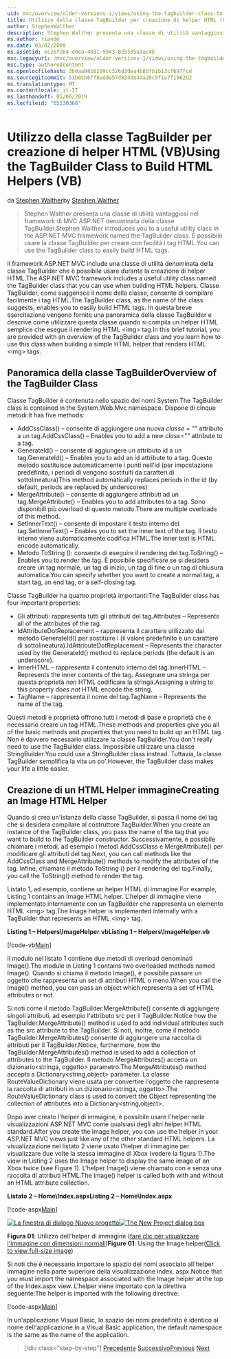 ```yaml
---
uid: mvc/overview/older-versions-1/views/using-the-tagbuilder-class-to-build-html-helpers-vb
title: Utilizzo della classe TagBuilder per creazione di helper HTML (VB) | Microsoft Docs
author: StephenWalther
description: Stephen Walther presenta una classe di utilità vantaggiosi nel framework di MVC ASP.NET denominata della classe TagBuilder. È possibile utilizzare facilmente la classe TagBuilder per...
ms.author: riande
ms.date: 03/02/2009
ms.assetid: ec26f264-d0ea-4031-9943-825505a3ac4b
msc.legacyurl: /mvc/overview/older-versions-1/views/using-the-tagbuilder-class-to-build-html-helpers-vb
msc.type: authoredcontent
ms.openlocfilehash: 3b0aa9816209cc326d3dea4b8dfb1b13cf697fcd
ms.sourcegitcommit: 51b01b6ff8edde57d8243e4da28c9f1e7f1962b2
ms.translationtype: MT
ms.contentlocale: it-IT
ms.lasthandoff: 05/06/2019
ms.locfileid: "65130368"
---
```

# <a name="using-the-tagbuilder-class-to-build-html-helpers-vb"></a><span data-ttu-id="b6aed-104">Utilizzo della classe TagBuilder per creazione di helper HTML (VB)</span><span class="sxs-lookup"><span data-stu-id="b6aed-104">Using the TagBuilder Class to Build HTML Helpers (VB)</span></span>

<span data-ttu-id="b6aed-105">da [Stephen Walther](https://github.com/StephenWalther)</span><span class="sxs-lookup"><span data-stu-id="b6aed-105">by [Stephen Walther](https://github.com/StephenWalther)</span></span>

> <span data-ttu-id="b6aed-106">Stephen Walther presenta una classe di utilità vantaggiosi nel framework di MVC ASP.NET denominata della classe TagBuilder.</span><span class="sxs-lookup"><span data-stu-id="b6aed-106">Stephen Walther introduces you to a useful utility class in the ASP.NET MVC framework named the TagBuilder class.</span></span> <span data-ttu-id="b6aed-107">È possibile usare la classe TagBuilder per creare con facilità i tag HTML.</span><span class="sxs-lookup"><span data-stu-id="b6aed-107">You can use the TagBuilder class to easily build HTML tags.</span></span>

<span data-ttu-id="b6aed-108">Il framework ASP.NET MVC include una classe di utilità denominata della classe TagBuilder che è possibile usare durante la creazione di helper HTML.</span><span class="sxs-lookup"><span data-stu-id="b6aed-108">The ASP.NET MVC framework includes a useful utility class named the TagBuilder class that you can use when building HTML helpers.</span></span> <span data-ttu-id="b6aed-109">Classe TagBuilder, come suggerisce il nome della classe, consente di compilare facilmente i tag HTML.</span><span class="sxs-lookup"><span data-stu-id="b6aed-109">The TagBuilder class, as the name of the class suggests, enables you to easily build HTML tags.</span></span> <span data-ttu-id="b6aed-110">In questa breve esercitazione vengono fornite una panoramica della classe TagBuilder e descrive come utilizzare questa classe quando si compila un helper HTML semplice che esegue il rendering HTML &lt;img&gt; tag.</span><span class="sxs-lookup"><span data-stu-id="b6aed-110">In this brief tutorial, you are provided with an overview of the TagBuilder class and you learn how to use this class when building a simple HTML helper that renders HTML &lt;img&gt; tags.</span></span>

## <a name="overview-of-the-tagbuilder-class"></a><span data-ttu-id="b6aed-111">Panoramica della classe TagBuilder</span><span class="sxs-lookup"><span data-stu-id="b6aed-111">Overview of the TagBuilder Class</span></span>

<span data-ttu-id="b6aed-112">Classe TagBuilder è contenuta nello spazio dei nomi System.</span><span class="sxs-lookup"><span data-stu-id="b6aed-112">The TagBuilder class is contained in the System.Web.Mvc namespace.</span></span> <span data-ttu-id="b6aed-113">Dispone di cinque metodi:</span><span class="sxs-lookup"><span data-stu-id="b6aed-113">It has five methods:</span></span>

- <span data-ttu-id="b6aed-114">AddCssClass() – consente di aggiungere una nuova *classe = ""* attributo a un tag.</span><span class="sxs-lookup"><span data-stu-id="b6aed-114">AddCssClass() – Enables you to add a new *class=""* attribute to a tag.</span></span>
- <span data-ttu-id="b6aed-115">GenerateId() – consente di aggiungere un attributo id a un tag.</span><span class="sxs-lookup"><span data-stu-id="b6aed-115">GenerateId() – Enables you to add an id attribute to a tag.</span></span> <span data-ttu-id="b6aed-116">Questo metodo sostituisce automaticamente i punti nell'id (per impostazione predefinita, i periodi di vengono sostituiti da caratteri di sottolineatura)</span><span class="sxs-lookup"><span data-stu-id="b6aed-116">This method automatically replaces periods in the id (by default, periods are replaced by underscores)</span></span>
- <span data-ttu-id="b6aed-117">MergeAttribute() – consente di aggiungere attributi ad un tag.</span><span class="sxs-lookup"><span data-stu-id="b6aed-117">MergeAttribute() – Enables you to add attributes to a tag.</span></span> <span data-ttu-id="b6aed-118">Sono disponibili più overload di questo metodo.</span><span class="sxs-lookup"><span data-stu-id="b6aed-118">There are multiple overloads of this method.</span></span>
- <span data-ttu-id="b6aed-119">SetInnerText() – consente di impostare il testo interno del tag.</span><span class="sxs-lookup"><span data-stu-id="b6aed-119">SetInnerText() – Enables you to set the inner text of the tag.</span></span> <span data-ttu-id="b6aed-120">Il testo interno viene automaticamente codifica HTML.</span><span class="sxs-lookup"><span data-stu-id="b6aed-120">The inner text is HTML encode automatically.</span></span>
- <span data-ttu-id="b6aed-121">Metodo ToString (): consente di eseguire il rendering del tag.</span><span class="sxs-lookup"><span data-stu-id="b6aed-121">ToString() – Enables you to render the tag.</span></span> <span data-ttu-id="b6aed-122">È possibile specificare se si desidera creare un tag normale, un tag di inizio, un tag di fine o un tag di chiusura automatica.</span><span class="sxs-lookup"><span data-stu-id="b6aed-122">You can specify whether you want to create a normal tag, a start tag, an end tag, or a self-closing tag.</span></span>

<span data-ttu-id="b6aed-123">Classe TagBuilder ha quattro proprietà importanti:</span><span class="sxs-lookup"><span data-stu-id="b6aed-123">The TagBuilder class has four important properties:</span></span>

- <span data-ttu-id="b6aed-124">Gli attributi: rappresenta tutti gli attributi del tag.</span><span class="sxs-lookup"><span data-stu-id="b6aed-124">Attributes – Represents all of the attributes of the tag.</span></span>
- <span data-ttu-id="b6aed-125">IdAttributeDotReplacement – rappresenta il carattere utilizzato dal metodo GenerateId() per sostituire i (il valore predefinito è un carattere di sottolineatura).</span><span class="sxs-lookup"><span data-stu-id="b6aed-125">IdAttributeDotReplacement – Represents the character used by the GenerateId() method to replace periods (the default is an underscore).</span></span>
- <span data-ttu-id="b6aed-126">InnerHTML – rappresenta il contenuto interno del tag.</span><span class="sxs-lookup"><span data-stu-id="b6aed-126">InnerHTML – Represents the inner contents of the tag.</span></span> <span data-ttu-id="b6aed-127">Assegnare una stringa per questa proprietà *non* HTML codificare la stringa.</span><span class="sxs-lookup"><span data-stu-id="b6aed-127">Assigning a string to this property *does not* HTML encode the string.</span></span>
- <span data-ttu-id="b6aed-128">TagName – rappresenta il nome del tag.</span><span class="sxs-lookup"><span data-stu-id="b6aed-128">TagName – Represents the name of the tag.</span></span>

<span data-ttu-id="b6aed-129">Questi metodi e proprietà offrono tutti i metodi di base e proprietà che è necessario creare un tag HTML.</span><span class="sxs-lookup"><span data-stu-id="b6aed-129">These methods and properties give you all of the basic methods and properties that you need to build up an HTML tag.</span></span> <span data-ttu-id="b6aed-130">Non è davvero necessario utilizzare la classe TagBuilder.</span><span class="sxs-lookup"><span data-stu-id="b6aed-130">You don't really need to use the TagBuilder class.</span></span> <span data-ttu-id="b6aed-131">Impossibile utilizzare una classe StringBuilder.</span><span class="sxs-lookup"><span data-stu-id="b6aed-131">You could use a StringBuilder class instead.</span></span> <span data-ttu-id="b6aed-132">Tuttavia, la classe TagBuilder semplifica la vita un po'.</span><span class="sxs-lookup"><span data-stu-id="b6aed-132">However, the TagBuilder class makes your life a little easier.</span></span>

## <a name="creating-an-image-html-helper"></a><span data-ttu-id="b6aed-133">Creazione di un HTML Helper immagine</span><span class="sxs-lookup"><span data-stu-id="b6aed-133">Creating an Image HTML Helper</span></span>

<span data-ttu-id="b6aed-134">Quando si crea un'istanza della classe TagBuilder, si passa il nome del tag che si desidera compilare al costruttore TagBuilder.</span><span class="sxs-lookup"><span data-stu-id="b6aed-134">When you create an instance of the TagBuilder class, you pass the name of the tag that you want to build to the TagBuilder constructor.</span></span> <span data-ttu-id="b6aed-135">Successivamente, è possibile chiamare i metodi, ad esempio i metodi AddCssClass e MergeAttribute() per modificare gli attributi del tag.</span><span class="sxs-lookup"><span data-stu-id="b6aed-135">Next, you can call methods like the AddCssClass and MergeAttribute() methods to modify the attributes of the tag.</span></span> <span data-ttu-id="b6aed-136">Infine, chiamare il metodo ToString () per il rendering del tag.</span><span class="sxs-lookup"><span data-stu-id="b6aed-136">Finally, you call the ToString() method to render the tag.</span></span>

<span data-ttu-id="b6aed-137">Listato 1, ad esempio, contiene un helper HTML di immagine.</span><span class="sxs-lookup"><span data-stu-id="b6aed-137">For example, Listing 1 contains an Image HTML helper.</span></span> <span data-ttu-id="b6aed-138">L'helper di immagine viene implementato internamente con un TagBuilder che rappresenta un elemento HTML &lt;img&gt; tag.</span><span class="sxs-lookup"><span data-stu-id="b6aed-138">The Image helper is implemented internally with a TagBuilder that represents an HTML &lt;img&gt; tag.</span></span>

<span data-ttu-id="b6aed-139">**Listing 1 – Helpers\ImageHelper.vb**</span><span class="sxs-lookup"><span data-stu-id="b6aed-139">**Listing 1 – Helpers\ImageHelper.vb**</span></span>

[!code-vb[Main](using-the-tagbuilder-class-to-build-html-helpers-vb/samples/sample1.vb)]

<span data-ttu-id="b6aed-140">Il modulo nel listato 1 contiene due metodi di overload denominati Image().</span><span class="sxs-lookup"><span data-stu-id="b6aed-140">The module in Listing 1 contains two overloaded methods named Image().</span></span> <span data-ttu-id="b6aed-141">Quando si chiama il metodo Image(), è possibile passare un oggetto che rappresenta un set di attributi HTML o meno.</span><span class="sxs-lookup"><span data-stu-id="b6aed-141">When you call the Image() method, you can pass an object which represents a set of HTML attributes or not.</span></span>

<span data-ttu-id="b6aed-142">Si noti come il metodo TagBuilder.MergeAttribute() consente di aggiungere singoli attributi, ad esempio l'attributo src per il TagBuilder.</span><span class="sxs-lookup"><span data-stu-id="b6aed-142">Notice how the TagBuilder.MergeAttribute() method is used to add individual attributes such as the src attribute to the TagBuilder.</span></span> <span data-ttu-id="b6aed-143">Si noti, inoltre, come il metodo TagBuilder.MergeAttributes() consente di aggiungere una raccolta di attributi per il TagBuilder.</span><span class="sxs-lookup"><span data-stu-id="b6aed-143">Notice, furthermore, how the TagBuilder.MergeAttributes() method is used to add a collection of attributes to the TagBuilder.</span></span> <span data-ttu-id="b6aed-144">Il metodo MergeAttributes() accetta un dizionario&lt;stringa, oggetto&gt; parametro.</span><span class="sxs-lookup"><span data-stu-id="b6aed-144">The MergeAttributes() method accepts a Dictionary&lt;string,object&gt; parameter.</span></span> <span data-ttu-id="b6aed-145">La classe RouteValueDictionary viene usata per convertire l'oggetto che rappresenta la raccolta di attributi in un dizionario&lt;stringa, oggetto&gt;.</span><span class="sxs-lookup"><span data-stu-id="b6aed-145">The RouteValueDictionary class is used to convert the Object representing the collection of attributes into a Dictionary&lt;string,object&gt;.</span></span>

<span data-ttu-id="b6aed-146">Dopo aver creato l'helper di immagine, è possibile usare l'helper nelle visualizzazioni ASP.NET MVC come qualsiasi degli altri helper HTML standard.</span><span class="sxs-lookup"><span data-stu-id="b6aed-146">After you create the Image helper, you can use the helper in your ASP.NET MVC views just like any of the other standard HTML helpers.</span></span> <span data-ttu-id="b6aed-147">La visualizzazione nel listato 2 viene usato l'helper di immagine per visualizzare due volte la stessa immagine di Xbox (vedere la figura 1).</span><span class="sxs-lookup"><span data-stu-id="b6aed-147">The view in Listing 2 uses the Image helper to display the same image of an Xbox twice (see Figure 1).</span></span> <span data-ttu-id="b6aed-148">L'helper Image() viene chiamato con e senza una raccolta di attributi HTML.</span><span class="sxs-lookup"><span data-stu-id="b6aed-148">The Image() helper is called both with and without an HTML attribute collection.</span></span>

<span data-ttu-id="b6aed-149">**Listato 2 – Home\Index.aspx**</span><span class="sxs-lookup"><span data-stu-id="b6aed-149">**Listing 2 – Home\Index.aspx**</span></span>

[!code-aspx[Main](using-the-tagbuilder-class-to-build-html-helpers-vb/samples/sample2.aspx)]

<span data-ttu-id="b6aed-150">[![La finestra di dialogo Nuovo progetto](using-the-tagbuilder-class-to-build-html-helpers-vb/_static/image1.jpg)](using-the-tagbuilder-class-to-build-html-helpers-vb/_static/image1.png)</span><span class="sxs-lookup"><span data-stu-id="b6aed-150">[![The New Project dialog box](using-the-tagbuilder-class-to-build-html-helpers-vb/_static/image1.jpg)](using-the-tagbuilder-class-to-build-html-helpers-vb/_static/image1.png)</span></span>

<span data-ttu-id="b6aed-151">**Figura 01**: Utilizzo dell'helper di immagine ([fare clic per visualizzare l'immagine con dimensioni normali](using-the-tagbuilder-class-to-build-html-helpers-vb/_static/image2.png))</span><span class="sxs-lookup"><span data-stu-id="b6aed-151">**Figure 01**: Using the Image helper([Click to view full-size image](using-the-tagbuilder-class-to-build-html-helpers-vb/_static/image2.png))</span></span>

<span data-ttu-id="b6aed-152">Si noti che è necessario importare lo spazio dei nomi associato all'helper immagine nella parte superiore della visualizzazione index. aspx.</span><span class="sxs-lookup"><span data-stu-id="b6aed-152">Notice that you must import the namespace associated with the Image helper at the top of the Index.aspx view.</span></span> <span data-ttu-id="b6aed-153">L'helper viene importato con la direttiva seguente:</span><span class="sxs-lookup"><span data-stu-id="b6aed-153">The helper is imported with the following directive:</span></span>

[!code-aspx[Main](using-the-tagbuilder-class-to-build-html-helpers-vb/samples/sample3.aspx)]

<span data-ttu-id="b6aed-154">In un'applicazione Visual Basic, lo spazio dei nomi predefinito è identico al nome dell'applicazione.</span><span class="sxs-lookup"><span data-stu-id="b6aed-154">In a Visual Basic application, the default namespace is the same as the name of the application.</span></span>

> [!div class="step-by-step"]
> <span data-ttu-id="b6aed-155">[Precedente](creating-custom-html-helpers-vb.md)
> [Successivo](creating-page-layouts-with-view-master-pages-vb.md)</span><span class="sxs-lookup"><span data-stu-id="b6aed-155">[Previous](creating-custom-html-helpers-vb.md)
[Next](creating-page-layouts-with-view-master-pages-vb.md)</span></span>
